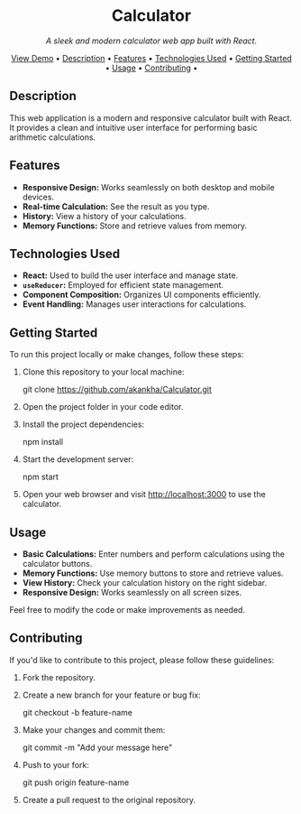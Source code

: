 
<h1 align="center">Calculator</h1>

<p align="center">
  <em>A sleek and modern calculator web app built with React.</em>
</p>

<p align="center">
  <a href="https://akankha.github.io/Calculator/">View Demo</a> •
  <a href="#description">Description</a> •
  <a href="#features">Features</a> •
  <a href="#technologies-used">Technologies Used</a> •
  <a href="#getting-started">Getting Started</a> •
  <a href="#usage">Usage</a> •
  <a href="#contributing">Contributing</a> •
</p>

## Description

This web application is a modern and responsive calculator built with React. It provides a clean and intuitive user interface for performing basic arithmetic calculations.

## Features

- **Responsive Design:** Works seamlessly on both desktop and mobile devices.
- **Real-time Calculation:** See the result as you type.
- **History:** View a history of your calculations.
- **Memory Functions:** Store and retrieve values from memory.

## Technologies Used

- **React:** Used to build the user interface and manage state.
- **`useReducer`:** Employed for efficient state management.
- **Component Composition:** Organizes UI components efficiently.
- **Event Handling:** Manages user interactions for calculations.

## Getting Started

To run this project locally or make changes, follow these steps:

1. Clone this repository to your local machine:

   
   git clone https://github.com/akankha/Calculator.git
   

2. Open the project folder in your code editor.

3. Install the project dependencies:

   
   npm install
   

4. Start the development server:

   npm start
  

5. Open your web browser and visit [http://localhost:3000](http://localhost:3000) to use the calculator.

## Usage

- **Basic Calculations:** Enter numbers and perform calculations using the calculator buttons.
- **Memory Functions:** Use memory buttons to store and retrieve values.
- **View History:** Check your calculation history on the right sidebar.
- **Responsive Design:** Works seamlessly on all screen sizes.

Feel free to modify the code or make improvements as needed.

## Contributing

If you'd like to contribute to this project, please follow these guidelines:

1. Fork the repository.

2. Create a new branch for your feature or bug fix:

   
   git checkout -b feature-name
 

3. Make your changes and commit them:

   
   git commit -m "Add your message here"
   

4. Push to your fork:

 
   git push origin feature-name
  

5. Create a pull request to the original repository.

